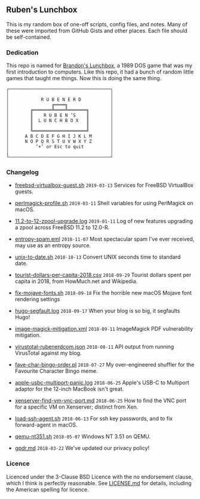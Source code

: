 ## Ruben's Lunchbox

This is my random box of one-off scripts, config files, and notes. Many of these were imported from GitHub Gists and other places. Each file should be self-contained.


### Dedication

This repo is named for [Brandon's Lunchbox], a 1989 DOS game that was my first introduction to computers. Like this repo, it had a bunch of random little games that taught me things. Now this is doing the same thing.

    ┌──────────────────────────────────────┐
    │                                      │
    │            R U B E N E R D           │
    │                ╔════╗                │
    │        ╔═══════╩════╩═══════╗        │
    │        ║    R U B E N ’S    ║        │
    │        ║  L U N C H B O X   ║        │
    │        ║                    ║        │
    │        ╚════════════════════╝        │
    │      A B C D E F G H I J K L M       │
    │      N O P Q R S T U V W X Y Z       │
    │          ’+’ or Esc to quit          │
    │                                      │
    └──────────────────────────────────────┘

[Brandon's Lunchbox]: https://www.myabandonware.com/game/brandon-s-big-lunchbox-3x6#screentabs "MyAbandonwarePage Captures and Snapshots of Brandon's Lunchbox"


### Changelog

* [freebsd-virtualbox-guest.sh](./freebsd-virtualbox-guest.sh) `2019-03-13` Services for FreeBSD VirtualBox guests.

* [perlmagick-profile.sh](./perlmagick-profile.sh) `2019-03-11` Shell variables for using PerlMagick on macOS.

* [11.2-to-12-zpool-upgrade.log](./11.2-to-12-zpool-upgrade.log) `2019-01-11` Log of new features upgrading a zpool across FreeBSD 11.2 to 12.0-R.

* [entropy-spam.eml](./entropy-spam.eml) `2018-11-07` Most spectacular spam I've ever received, may use as an entropy source.

* [unix-to-date.sh](./unix-to-date.sh) `2018-10-13` Convert UNIX seconds time to standard date.

* [tourist-dollars-per-capita-2018.csv](./tourist-dollars-per-capita-2018.csv) `2018-09-29` Tourist dollars spent per capita in 2018, from HowMuch.net and Wikipedia.

* [fix-mojave-fonts.sh](./fix-mojave-fonts.sh) `2018-09-18` Fix the horrible new macOS Mojave font rendering settings

* [hugo-segfault.log](./hugo-segfault.log) `2018-09-17` When your blog is so big, it segfaults Hugo!

* [image-magick-mitigation.xml](./image-magick-mitigation.xml) `2018-09-11` ImageMagick PDF vulnerability mitigation.

* [virustotal-rubenerdcom.json](./virustotal-rubenerdcom.json) `2018-08-11` API output from running VirusTotal against my blog.

* [fave-char-bingo-order.pl](./fave-char-bingo-order.pl) `2018-07-27` My over-engineered shuffler for the Favourite Character Bingo meme.

* [apple-usbc-multiport-panic.log](./apple-usbc-multiport-panic.log) `2018-06-25` Apple's USB-C to Multiport adaptor for the 12-inch MacBook isn't great.

* [xenserver-find-vm-vnc-port.md](./xenserver-find-vm-vnc-port.md) `2018-06-25` How to find the VNC port for a specific VM on Xenserver; distinct from Xen.

* [load-ssh-agent.sh](./load-ssh-agent.sh) `2018-06-13` For ssh key passwords, and to fix forward-agent in macOS.

* [qemu-nt351.sh](./qemu-nt351.sh) `2018-05-07` Windows NT 3.51 on QEMU.

* [gpdr.md](./gpdr.md) `2018-03-22` We've updated our privacy policy!


### Licence

Licenced under the 3-Clause BSD Licence with the no endorsement clause, which I think is perfectly reasonable. See [LICENSE.md](./LICENSE.md) for details, including the American spelling for licence.

